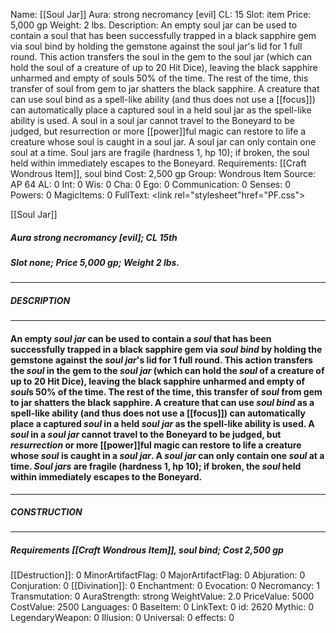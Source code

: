 Name: [[Soul Jar]]
Aura: strong necromancy [evil]
CL: 15
Slot: item
Price: 5,000 gp
Weight: 2 lbs.
Description: An empty soul jar can be used to contain a soul that has been successfully trapped in a black sapphire gem via soul bind by holding the gemstone against the soul jar's lid for 1 full round. This action transfers the soul in the gem to the soul jar (which can hold the soul of a creature of up to 20 Hit Dice), leaving the black sapphire unharmed and empty of souls 50% of the time. The rest of the time, this transfer of soul from gem to jar shatters the black sapphire. A creature that can use soul bind as a spell-like ability (and thus does not use a [[focus]]) can automatically place a captured soul in a held soul jar as the spell-like ability is used. A soul in a soul jar cannot travel to the Boneyard to be judged, but resurrection or more [[power]]ful magic can restore to life a creature whose soul is caught in a soul jar. A soul jar can only contain one soul at a time. Soul jars are fragile (hardness 1, hp 10); if broken, the soul held within immediately escapes to the Boneyard.
Requirements: [[Craft Wondrous Item]], soul bind
Cost: 2,500 gp
Group: Wondrous Item
Source: AP 64
AL: 0
Int: 0
Wis: 0
Cha: 0
Ego: 0
Communication: 0
Senses: 0
Powers: 0
MagicItems: 0
FullText: <link rel="stylesheet"href="PF.css"><div class="heading"><p class="alignleft">[[Soul Jar]]</p><div style="clear: both;"></div></div><div><h5><b>Aura </b>strong necromancy [evil]; <b>CL </b>15th</h5><h5><b>Slot </b>none; <b>Price </b>5,000 gp; <b>Weight </b>2 lbs.</h5></div><hr/><div><h5><b>DESCRIPTION</b></h5></div><hr/><div><h4><p>An empty <i><i>soul</i> jar</i> can be used to contain a <i>soul</i> that has been successfully trapped in a black sapphire gem via <i><i>soul</i> bind</i> by holding the gemstone against the <i><i>soul</i> jar</i>'s lid for 1 full round. This action transfers the <i>soul</i> in the gem to the <i><i>soul</i> jar</i> (which can hold the <i>soul</i> of a creature of up to 20 Hit Dice), leaving the black sapphire unharmed and empty of <i>soul</i>s 50% of the time. The rest of the time, this transfer of <i>soul</i> from gem to jar shatters the black sapphire. A creature that can use <i><i>soul</i> bind</i> as a spell-like ability (and thus does not use a [[focus]]) can automatically place a captured <i>soul</i> in a held <i><i>soul</i> jar</i> as the spell-like ability is used. A <i>soul</i> in a <i><i>soul</i> jar</i> cannot travel to the Boneyard to be judged, but <i>resurrection</i> or more [[power]]ful magic can restore to life a creature whose <i>soul</i> is caught in a <i><i>soul</i> jar</i>. A <i><i>soul</i> jar</i> can only contain one <i>soul</i> at a time. <i>Soul jars</i> are fragile (hardness 1, hp 10); if broken, the <i>soul</i> held within immediately escapes to the Boneyard.</p></h4></div><hr/><div><h5><b>CONSTRUCTION</b></h5></div><hr/><div><h5><b>Requirements </b>[[Craft Wondrous Item]], <i>soul bind</i>; <b>Cost </b>2,500 gp</h5></div>
[[Destruction]]: 0
MinorArtifactFlag: 0
MajorArtifactFlag: 0
Abjuration: 0
Conjuration: 0
[[Divination]]: 0
Enchantment: 0
Evocation: 0
Necromancy: 1
Transmutation: 0
AuraStrength: strong
WeightValue: 2.0
PriceValue: 5000
CostValue: 2500
Languages: 0
BaseItem: 0
LinkText: 0
id: 2620
Mythic: 0
LegendaryWeapon: 0
Illusion: 0
Universal: 0
effects: 0
